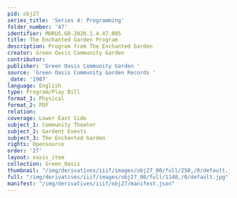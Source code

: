 ```yaml
---
pid: obj27
series_title: 'Series 4: Programming'
folder_number: '47'
identifier: MORUS.GO.2020.1.4.47.005
title: The Enchanted Garden Program
description: Program from The Enchanted Garden
creator: Green Oasis Community Garden
contributor:
publisher: 'Green Oasis Community Garden '
source: 'Green Oasis Community Garden Records '
_date: '1987'
language: English
type: Program/Play Bill
format_1: Physical
format_2: PDF
relation:
coverage: Lower East Side
subject_1: Community Theater
subject_2: Gardent Events
subject_3: The Enchanted Garden
rights: Opensource
order: '27'
layout: oasis_item
collection: Green_Oasis
thumbnail: "/img/derivatives/iiif/images/obj27_00/full/250,/0/default.jpg"
full: "/img/derivatives/iiif/images/obj27_00/full/1140,/0/default.jpg"
manifest: "/img/derivatives/iiif/obj27/manifest.json"
---
```

